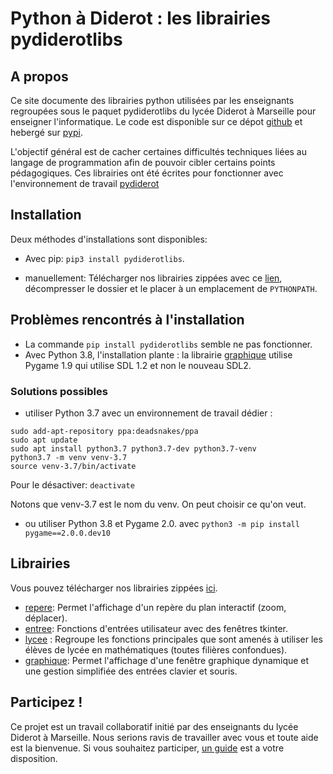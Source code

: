 # Python à Diderot : les librairies pydiderotlibs
## A propos
Ce site documente des librairies python utilisées par les enseignants regroupées sous le paquet pydiderotlibs du lycée Diderot à Marseille pour enseigner l'informatique. Le code est disponible sur ce dépot [github](https://github.com/cspaier/pydiderotlibs) et hebergé sur [pypi](https://pypi.org/project/pydiderotlibs/).

L'objectif général est de cacher certaines difficultés techniques liées au langage de programmation afin de pouvoir cibler certains points pédagogiques. Ces librairies ont été écrites pour fonctionner avec l'environnement de travail [pydiderot](https://pydiderot.readthedocs.io)

## Installation
Deux méthodes d'installations sont disponibles:
- Avec pip: `pip3 install pydiderotlibs`.

- manuellement: Télécharger nos librairies zippées avec ce [lien](_static/pydiderotlibs.zip), décompresser le dossier et le placer à un emplacement de `PYTHONPATH`.

## Problèmes rencontrés à l'installation
- La commande `pip install pydiderotlibs` semble ne pas fonctionner.
- Avec Python 3.8, l'installation plante : la librairie [graphique](/librairies/graphique.html) utilise Pygame 1.9 qui utilise  SDL 1.2 et non le nouveau SDL2.
### Solutions possibles 
- utiliser Python 3.7 avec un environnement de travail dédier :
``` 
sudo add-apt-repository ppa:deadsnakes/ppa
sudo apt update
sudo apt install python3.7 python3.7-dev python3.7-venv
python3.7 -m venv venv-3.7
source venv-3.7/bin/activate
```
Pour le désactiver: `deactivate`

Notons que venv-3.7 est le nom du venv. On peut choisir ce qu'on veut.

- ou utiliser Python 3.8 et Pygame 2.0. avec `python3 -m pip install pygame==2.0.0.dev10`


## Librairies
 Vous pouvez télécharger nos librairies zippées [ici](_static/pydiderotlibs.zip).

- [repere](/librairies/repere.html): Permet l'affichage d'un repère du plan interactif (zoom, déplacer).
- [entree](/librairies/entree.html): Fonctions d'entrées utilisateur avec des fenêtres tkinter.
- [lycee](/librairies/lycee.html) : Regroupe les fonctions principales que sont amenés à utiliser les élèves de lycée en mathématiques (toutes filières confondues).
- [graphique](/librairies/graphique.html): Permet l'affichage d'une fenêtre graphique dynamique et une gestion simplifiée des entrées clavier et souris.


## Participez !
Ce projet est un travail collaboratif initié par des enseignants du lycée Diderot à Marseille. Nous serions ravis de travailler avec vous et toute aide est la bienvenue. Si vous souhaitez participer, [un guide](contributing.html) est a votre disposition.
